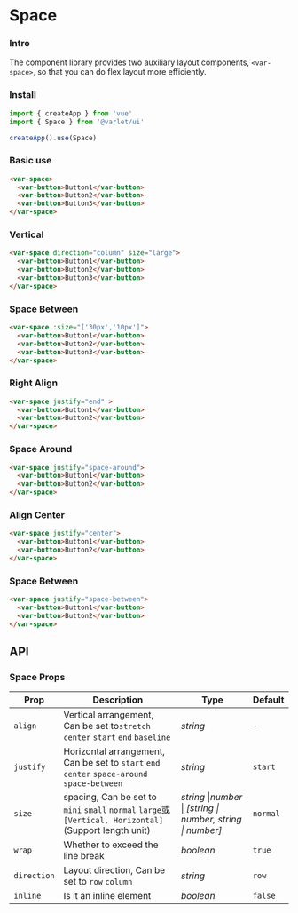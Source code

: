 # Space 

### Intro

The component library provides two auxiliary layout components,
`<var-space>`,
so that you can do flex layout more efficiently.

### Install

```js
import { createApp } from 'vue'
import { Space } from '@varlet/ui'

createApp().use(Space)
```

### Basic use

```html
<var-space>
  <var-button>Button1</var-button>
  <var-button>Button2</var-button>
  <var-button>Button3</var-button>
</var-space>
```

### Vertical

```html
<var-space direction="column" size="large">
  <var-button>Button1</var-button>
  <var-button>Button2</var-button>
  <var-button>Button3</var-button>
</var-space>
```

### Space Between

```html
<var-space :size="['30px','10px']">
  <var-button>Button1</var-button>
  <var-button>Button2</var-button>
  <var-button>Button3</var-button>
</var-space>
```

### Right Align

```html
<var-space justify="end" >
  <var-button>Button1</var-button>
  <var-button>Button2</var-button>
</var-space>
```

### Space Around

```html
<var-space justify="space-around">
  <var-button>Button1</var-button>
  <var-button>Button2</var-button>
</var-space>
```

### Align Center

```html
<var-space justify="center">
  <var-button>Button1</var-button>
  <var-button>Button2</var-button>
</var-space>
```

### Space Between

```html
<var-space justify="space-between">
  <var-button>Button1</var-button>
  <var-button>Button2</var-button>
</var-space>
```

## API

### Space Props

|     Prop      |      Description     |     Type    |    Default    |
| ------------- | ------------ | ---------- | ----------- |
|    `align`   |   Vertical arrangement, Can be set to`stretch` `center` `start` `end` `baseline` | _string_   |   `-`|
|`justify`|Horizontal arrangement, Can be set to `start` `end` `center` `space-around` `space-between`|_string_|`start`|
|     `size`   |   spacing, Can be set to `mini` `small` `normal` `large`或`[Vertical, Horizontal]`(Support length unit)| _string_ \|_number_ \| _[string \| number, string \| number]_ |`normal`|
|`wrap`|Whether to exceed the line break|_boolean_|`true`|
|`direction`|Layout direction, Can be set to `row` `column`|_string_|`row`|
|`inline`|Is it an inline element|_boolean_|`false`|
